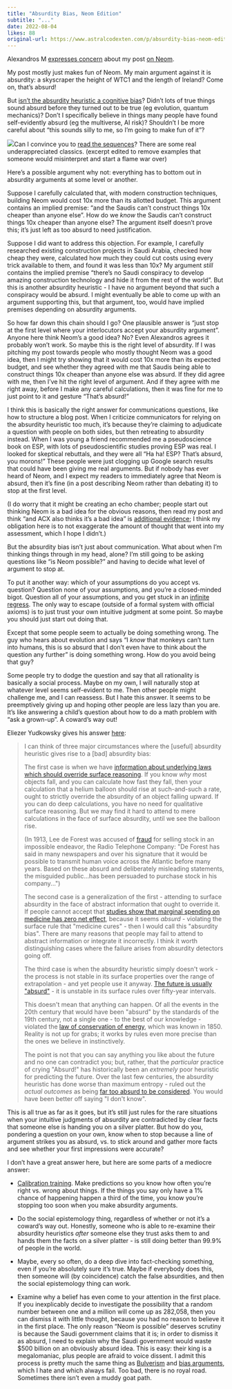 ```yaml
---
title: "Absurdity Bias, Neom Edition"
subtitle: "..."
date: 2022-08-04
likes: 88
original-url: https://www.astralcodexten.com/p/absurdity-bias-neom-edition
---
```

Alexandros M [expresses concern](https://twitter.com/alexandrosM/status/1554756886057979904) about my post [on Neom](https://astralcodexten.substack.com/p/model-city-monday-8122). 

My post mostly just makes fun of Neom. My main argument against it is absurdity: a skyscraper the height of WTC1 and the length of Ireland? Come on, that’s absurd! 

But [isn’t the absurdity heuristic a cognitive bias](https://www.lesswrong.com/tag/absurdity-heuristic)? Didn’t lots of true things sound absurd before they turned out to be true (eg evolution, quantum mechanics)? Don’t I specifically believe in things many people have found self-evidently absurd (eg the multiverse, AI risk)? Shouldn’t I be more careful about “this sounds silly to me, so I’m going to make fun of it”?

[![](https://substackcdn.com/image/fetch/w_1456,c_limit,f_auto,q_auto:good,fl_progressive:steep/https%3A%2F%2Fbucketeer-e05bbc84-baa3-437e-9518-adb32be77984.s3.amazonaws.com%2Fpublic%2Fimages%2Fc28ee1cf-3cdb-44b2-b0d9-7fe0c762279d_620x754.png)](https://substackcdn.com/image/fetch/f_auto,q_auto:good,fl_progressive:steep/https%3A%2F%2Fbucketeer-e05bbc84-baa3-437e-9518-adb32be77984.s3.amazonaws.com%2Fpublic%2Fimages%2Fc28ee1cf-3cdb-44b2-b0d9-7fe0c762279d_620x754.png)Can I convince you to [read the sequences](https://www.readthesequences.com/)? There are some real underappreciated classics. (excerpt edited to remove examples that someone would misinterpret and start a flame war over)

Here’s a possible argument why not: everything has to bottom out in absurdity arguments at some level or another. 

Suppose I carefully calculated that, with modern construction techniques, building Neom would cost 10x more than its allotted budget. This argument contains an implied premise: “and the Saudis can’t construct things 10x cheaper than anyone else”. How do we _know_ the Saudis can’t construct things 10x cheaper than anyone else? The argument itself doesn’t prove this; it’s just left as too absurd to need justification.

Suppose I did want to address this objection. For example, I carefully researched existing construction projects in Saudi Arabia, checked how cheap they were, calculated how much they could cut costs using every trick available to them, and found it was less than 10x? My argument _still_ contains the implied premise “there’s no Saudi conspiracy to develop amazing construction technology and hide it from the rest of the world”. But this is another absurdity heuristic - I have no argument beyond that such a conspiracy would be absurd. I might eventually be able to come up with an argument supporting this, but that argument, too, would have implied premises depending on absurdity arguments.

So how far down this chain should I go? One plausible answer is “just stop at the first level where your interlocutors accept your absurdity argument”. Anyone here think Neom’s a good idea? No? Even Alexandros agrees it probably won’t work. So maybe this is the right level of absurdity. If I was pitching my post towards people who mostly thought Neom was a good idea, then I might try showing that it would cost 10x more than its expected budget, and see whether they agreed with me that Saudis being able to construct things 10x cheaper than anyone else was absurd. If they did agree with me, then I’ve hit the right level of argument. And if they agree with me right away, before I make any careful calculations, then it was fine for me to just point to it and gesture “That’s absurd!”

I think this is basically the right answer for communications questions, like how to structure a blog post. When I criticize communicators for relying on the absurdity heuristic too much, it’s because they’re claiming to adjudicate a question with people on both sides, but then retreating to absurdity instead. When I was young a friend recommended me a pseudoscience book on ESP, with lots of pseudoscientific studies proving ESP was real. I looked for skeptical rebuttals, and they were all “Ha ha! ESP? That’s absurd, you morons!” These people were just clogging up Google search results that could have been giving me real arguments. But if nobody has ever heard of Neom, and I expect my readers to immediately agree that Neom is absurd, then it’s fine (in a post describing Neom rather than debating it) to stop at the first level.

(I do worry that it might be creating an echo chamber; people start out thinking Neom is a bad idea for the obvious reasons, then read my post and think “and ACX also thinks it’s a bad idea” is [additional evidence](https://astralcodexten.substack.com/p/heuristics-that-almost-always-work); I think my obligation here is to not exaggerate the amount of thought that went into my assessment, which I hope I didn’t.)

But the absurdity bias isn’t just about communication. What about when I’m thinking things through in my head, alone? I’m still going to be asking questions like “is Neom possible?” and having to decide what level of argument to stop at.

To put it another way: which of your assumptions do you accept vs. question? Question none of your assumptions, and you’re a closed-minded bigot. Question all of your assumptions, and you get stuck in an [infinite regress](https://en.wikipedia.org/wiki/What_the_Tortoise_Said_to_Achilles). The only way to escape (outside of a formal system with official axioms) is to just trust your own intuitive judgment at some point. So maybe you should just start out doing that.

Except that some people seem to actually be doing something wrong. The guy who hears about evolution and says “I _know_ that monkeys can’t turn into humans, this is so absurd that I don’t even have to think about the question any further” is doing something wrong. How do you avoid being that guy?

Some people try to dodge the question and say that all rationality is basically a social process. Maybe on my own, I will naturally stop at whatever level seems self-evident to me. Then other people might challenge me, and I can reassess. But I hate this answer. It seems to be preemptively giving up and hoping other people are less lazy than you are. It’s like answering a child’s question about how to do a math problem with “ask a grown-up”. A coward’s way out!

Eliezer Yudkowsky gives his answer [here](https://www.lesswrong.com/posts/P792Z4QA9dzcLdKkE/absurdity-heuristic-absurdity-bias):

> I can think of three major circumstances where the [useful] absurdity heuristic gives rise to a [bad] absurdity bias:
> 
> The first case is when we have [information about underlying laws which should override surface reasoning](https://www.lesswrong.com/lw/io/is_molecular_nanotechnology_scientific/). If you know _why_ most objects fall, and you can calculate how fast they fall, then your calculation that a helium balloon should rise at such-and-such a rate, ought to strictly override the absurdity of an object falling upward. If you can do deep calculations, you have no need for qualitative surface reasoning. But we may find it hard to attend to mere calculations in the face of surface absurdity, until we see the balloon rise.
> 
> (In 1913, Lee de Forest was accused of [fraud](http://www.foresight.org/News/negativeComments.html#loc038) for selling stock in an impossible endeavor, the Radio Telephone Company: "De Forest has said in many newspapers and over his signature that it would be possible to transmit human voice across the Atlantic before many years. Based on these absurd and deliberately misleading statements, the misguided public...has been persuaded to purchase stock in his company...")
> 
> The second case is a generalization of the first - attending to surface absurdity in the face of abstract information that ought to override it. If people cannot accept that [studies show that marginal spending on medicine has zero net effect](http://www.overcomingbias.com/2007/05/medicine_as_sca.html), because it seems _absurd_ \- violating the surface rule that "medicine cures" - then I would call this "absurdity bias". There are many reasons that people may fail to attend to abstract information or integrate it incorrectly. I think it worth distinguishing cases where the failure arises from absurdity detectors going off.
> 
> The third case is when the absurdity heuristic simply doesn't work - the process is not stable in its surface properties over the range of extrapolation - and yet people use it anyway. [The future is usually "absurd"](https://www.lesswrong.com/lw/j1/stranger_than_history/) \- it is unstable in its surface rules over fifty-year intervals.
> 
> This doesn't mean that anything can happen. Of all the events in the 20th century that would have been "absurd" by the standards of the 19th century, not a single one - to the best of our knowledge - violated the [law of conservation of energy](http://en.wikipedia.org/wiki/Conservation_of_energy), which was known in 1850. Reality is not up for grabs; it works by rules even more precise than the ones we believe in instinctively.
> 
> The point is not that you can say anything you like about the future and no one can contradict you; but, rather, that the _particular_ practice of crying "Absurd!" has historically been an _extremely_ poor heuristic for predicting the future. Over the last few centuries, the absurdity heuristic has done worse than maximum entropy - ruled out the _actual outcomes_ as being [far too absurd to be considered](https://www.lesswrong.com/lw/j1/stranger_than_history/). You would have been better off saying "I don't know".

This is all true as far as it goes, but it’s still just rules for the rare situations when your intuitive judgments of absurdity are contradicted by clear facts that someone else is handing you on a silver platter. But how do you, pondering a question on your own, know when to stop because a line of argument strikes you as absurd, vs. to stick around and gather more facts and see whether your first impressions were accurate?

I don’t have a great answer here, but here are some parts of a mediocre answer:

  * [Calibration training](https://www.clearerthinking.org/post/2019/10/16/practice-making-accurate-predictions-with-our-new-tool). Make predictions so you know how often you’re right vs. wrong about things. If the things you say only have a 1% chance of happening happen a third of the time, you know you’re stopping too soon when you make absurdity arguments.

  * Do the social epistemology thing, regardless of whether or not it’s a coward’s way out. Honestly, someone who is able to re-examine their absurdity heuristics _after_ someone else they trust asks them to and hands them the facts on a silver platter - is still doing better than 99.9% of people in the world.

  * Maybe, every so often, do a deep dive into fact-checking something, even if you’re absolutely sure it’s true. Maybe if everybody does this, then someone will (by coincidence) catch the false absurdities, and then the social epistemology thing can work.

  * Examine why a belief has even come to your attention in the first place. If you inexplicably decide to investigate the possibility that a random number between one and a million will come up as 282,058, then you can dismiss it with little thought, because you had no reason to believe it in the first place. The only reason “Neom is possible” deserves scrutiny is because the Saudi government claims that it is; in order to dismiss it as absurd, I need to explain why the Saudi government would waste $500 billion on an obviously absurd idea. This is easy: their king is a megalomaniac, plus people are afraid to voice dissent. I admit this process is pretty much the same thing as [Bulverism](https://en.wikipedia.org/wiki/Bulverism) and [bias arguments](https://slatestarcodex.com/2019/07/17/caution-on-bias-arguments/), which I hate and which always fail. Too bad, there is no royal road. Sometimes there isn’t even a muddy goat path.



